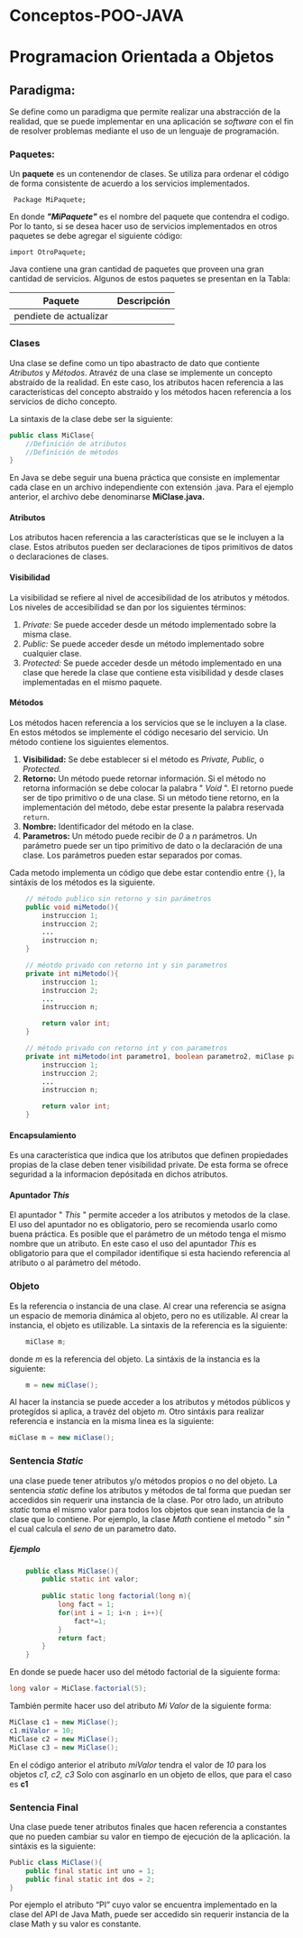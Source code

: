 # Conceptos-POO-JAVA
# Programacion Orientada a Objetos #
## Paradigma:  ##
Se define como un paradigma que permite realizar una abstracción de la realidad, que se puede implementar en una aplicación se _software_ 
con el fin de resolver problemas mediante el uso de un lenguaje de programación. 
### Paquetes: ###

Un __paquete__ es un contenendor de clases. Se utiliza para ordenar el código de forma consistente de acuerdo a los servicios implementados.

` Package MiPaquete;`

En donde *__"MiPaquete"__* es el nombre del paquete que contendra el codigo. Por lo tanto, si se desea hacer uso de servicios implementados en otros paquetes se debe agregar el siguiente código:

`import OtroPaquete;`

Java contiene una gran cantidad de paquetes que proveen una gran
cantidad de servicios. Algunos de estos paquetes se presentan en la Tabla: 

| __Paquete__ | __Descripción__   |
|-------------|--------------------|
|pendiete de actualizar

### Clases ###
Una clase se define como un tipo abastracto de dato que contiente  _Atributos_  y _Métodos_. Atravéz de una clase se implemente un concepto abstraído de la realidad. En este caso, los atributos hacen referencia a las caracteristicas del concepto abstraído y los métodos hacen referencia a los servicios de dicho concepto. 

La sintaxis de la clase debe ser la siguiente:

```java
public class MiClase{
    //Definición de atributos
    //Definición de métodos
}
```
En Java se debe seguir una buena práctica que consiste en implementar
cada clase en un archivo independiente con extensión .java. Para el
ejemplo anterior, el archivo debe denominarse __MiClase.java.__

#### Atributos ####

Los atributos hacen referencia a las características que se le incluyen a
la clase. Estos atributos pueden ser declaraciones de tipos primitivos
de datos o declaraciones de clases.
#### Visibilidad ####
La visibilidad se refiere al nivel de accesibilidad de los atributos y métodos. Los niveles de accesibilidad se dan por los siguientes términos:

1. _Private:_ Se puede acceder desde un método implementado sobre la misma clase. 
2. _Public:_ Se puede acceder desde un método implementado sobre cualquier clase. 
3. _Protected:_ Se puede acceder desde un método implementado en
una clase que herede la clase que contiene esta visibilidad y desde
clases implementadas en el mismo paquete.

#### Métodos ####
Los métodos hacen referencia a los servicios que se le incluyen a la clase. En estos métodos se implemente el código necesario del servicio. Un método contiene los siguientes elementos. 

1. __Visibilidad:__ Se debe establecer si el método es _Private,_ _Public,_ o _Protected._
2. __Retorno:__ Un método puede retornar información. Si el método no retorna información se debe colocar la palabra " _Void_ ". El retorno puede ser de tipo primitivo o de una clase. Si un método tiene retorno, en la implementación del método, debe estar presente la palabra reservada `return`.
3. __Nombre:__ Identificador del método en la clase. 
4. __Parametros:__ Un método puede recibir de _0_ a _n_ parámetros. Un parámetro puede ser un tipo primitivo de dato o la declaración de una clase. Los parámetros pueden estar separados por comas. 

Cada metodo implementa un código que debe estar contendio entre `{}`, la sintáxis de los métodos es la siguiente. 

```java
    // método publico sin retorno y sin parámetros
    public void miMetodo(){
        instruccion 1;
        instruccion 2;
        ...
        instruccion n;
    }

    // méotdo privado con retorno int y sin parametros
    private int miMetodo(){
        instruccion 1;
        instruccion 2;
        ...
        instruccion n;

        return valor int;
    }

    // método privado con retorno int y con parametros 
    private int miMetodo(int parametro1, boolean parametro2, miClase parametro3){
        instruccion 1;
        instruccion 2;
        ...
        instruccion n;

        return valor int;
    }
```
#### Encapsulamiento ####

Es una característica que indica que los atributos que definen propiedades propias de la clase deben tener visibilidad private. De esta forma se ofrece seguridad a la informacion depósitada en dichos atributos. 

#### Apuntador _This_ ####

El apuntador " _This_ " permite acceder a los atributos y metodos de la clase. El uso del apuntador no es obligatorio, pero se recomienda usarlo como buena práctica. Es posible que el parámetro de un método tenga el mismo nombre que un atributo. En este caso el uso del apuntador _This_ es obligatorio para que el compilador identifique si esta haciendo referencia al atributo o al parámetro del método. 

### Objeto ###

Es la referencia o instancia de una clase. Al crear una referencia se asigna un espacio de memoria dinámica al objeto, pero no es utilizable. Al crear la instancia, el objeto es utilizable. La sintaxis de la referencia es la siguiente: 

```java
    miClase m;
```
donde _m_ es la referencia del objeto. La sintáxis de la instancia es la siguiente:

```java
    m = new miClase();
```
Al hacer la instancia se puede acceder a los atributos y métodos públicos y protegídos si aplica, a travéz del objeto _m._ Otro sintáxis para realizar referencia e instancia en la misma linea es la siguiente:

```java
miClase m = new miClase();
```
### Sentencia _Static_ ###

una clase puede tener atributos y/o métodos propios o no del objeto.
La sentencia _static_ define los atributos y métodos de tal forma que puedan ser accedidos sin requerir una instancia de la clase. Por otro lado, un atributo _static_ toma el mismo valor para todos los objetos que sean instancia de la clase que lo contiene. Por ejemplo, la clase _Math_  contiene el metodo " _sin_ " el cual calcula el _seno_ de un parametro dato. 

##### Ejemplo 
```java
    public class MiClase(){
        public static int valor;
        
        public static long factorial(long n){
            long fact = 1;
            for(int i = 1; i<n ; i++){
                fact*=1;
            }
            return fact;
        }
    }
```
En donde se puede hacer uso del método factorial de la siguiente forma:

```java
long valor = MiClase.factorial(5);
```
También permite hacer uso del atributo _Mi Valor_ de la siguiente forma:

```java
MiClase c1 = new MiClase();
c1.miValor = 10;
MiClase c2 = new MiClase();
MiClase c3 = new MiClase();
```
En el código anterior el atributo _miValor_ tendra el valor de _10_ para los objetos _c1, c2, c3_ Solo con asginarlo en un objeto de ellos, que para el caso es __c1__ 

### Sentencia Final ###
Una clase puede tener atributos finales que hacen referencia a constantes que no pueden cambiar su valor en tiempo de ejecución de la aplicación. la sintáxis es la siguiente:
```java
Public class MiClase(){
    public final static int uno = 1;
    public final static int dos = 2;
}
```
Por ejemplo el atributo “PI” cuyo valor se encuentra implementado
en la clase del API de Java Math, puede ser accedido sin requerir
instancia de la clase Math y su valor es constante.
